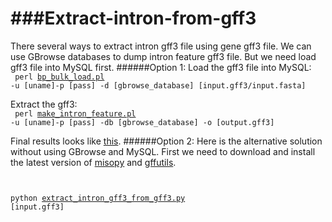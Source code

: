 ###Extract-intron-from-gff3
========================
There several ways to extract intron gff3 file using gene gff3 file. We can use GBrowse databases to dump intron feature gff3 file. But we need load gff3 file into MySQL first.
######Option 1:
Load the gff3 file into MySQL:   
<code>
perl [bp_bulk_load.pl](https://github.com/bioperl/bioperl-live/blob/master/scripts/Bio-DB-GFF/bp_bulk_load_gff.pl) -u [uname]-p [pass] -d  [gbrowse_database] [input.gff3/input.fasta]  
</code>
Extract the gff3:  
<code>
perl [make_intron_feature.pl](http://popgenie.org/script/make_intron_feature.pl) -u [uname]-p [pass] -db [gbrowse_database] -o [output.gff3]
</code>

Final results looks like [this](http://galaxy.popgenie.org:8080/u/chanaka/h/extract-intron).
######Option 2:
Here is the alternative solution without using GBrowse and MySQL.
First we need to download and install the latest version of [misopy](https://pypi.python.org/pypi/misopy) and [gffutils](https://github.com/seandavi/GFFutils).
<code>

python [extract_intron_gff3_from_gff3.py](https://raw.github.com/irusri/Extract-intron-from-gff3/master/scripts/extract_intron_gff3_from_gff3.py) [input.gff3]
</code>


